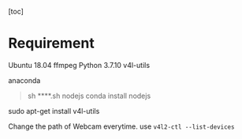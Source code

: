 [toc]
# Requirement
Ubuntu 18.04
ffmpeg
Python 3.7.10
v4l-utils

anaconda
> sh ****.sh
nodejs
> conda install nodejs

sudo apt-get install v4l-utils

Change the path of Webcam everytime.
use ```v4l2-ctl --list-devices```
